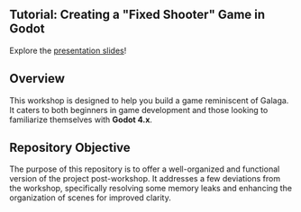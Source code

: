 
## Tutorial: Creating a "Fixed Shooter" Game in Godot ##

Explore the [presentation slides](https://docs.google.com/presentation/d/1ntxlmGqWk7P7TdRyx3PF3pfjWUR9PnuzyhuZQ6pUMHg/edit?usp=sharing)!

## Overview ##

This workshop is designed to help you build a game reminiscent of Galaga. It caters to both beginners in game development and those looking to familiarize themselves with **Godot 4.x**.

## Repository Objective ##

The purpose of this repository is to offer a well-organized and functional version of the project post-workshop. It addresses a few deviations from the workshop, specifically resolving some memory leaks and enhancing the organization of scenes for improved clarity.
